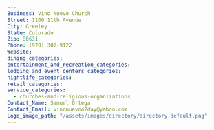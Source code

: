 ```yaml
---
Business: Vino Nuevo Church
Street: 1100 11th Avenue
City: Greeley
State: Colorado
Zip: 80631
Phone: (970) 302-9122
Website:
dining_categories:
entertainment_and_recreation_categories:
lodging_and_event_centers_categories:
nightlife_categories:
retail_categories:
service_categories:
  - churches-and-religious-organizations
Contact_Name: Samuel Ortega
Contact_Email: vinonuevo42day@yahoo.com
Logo_image_path: "/assets/images/directory/directory-default.png"
---
```



